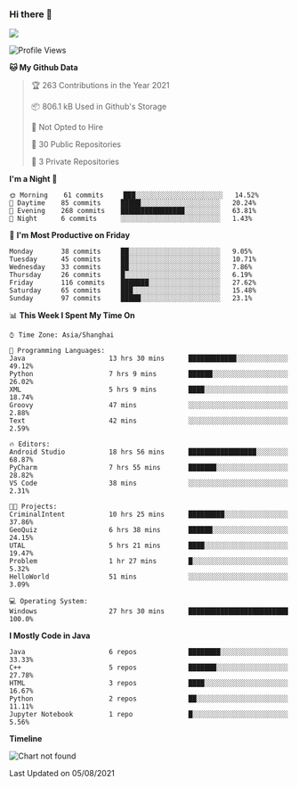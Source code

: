 ### Hi there 👋

<!--
**zhou-ning/zhou-ning** is a ✨ _special_ ✨ repository because its `README.md` (this file) appears on your GitHub profile.

Here are some ideas to get you started:

- 🔭 I’m currently working on ...
- 🌱 I’m currently learning ...
- 👯 I’m looking to collaborate on ...
- 🤔 I’m looking for help with ...
- 💬 Ask me about ...
- 📫 How to reach me: ...
- 😄 Pronouns: ...
- ⚡ Fun fact: ...
-->
![](https://github-readme-stats.vercel.app/api?username=zhou-ning)

<!--START_SECTION:waka-->
![Profile Views](http://img.shields.io/badge/Profile%20Views-0-blue)

**🐱 My Github Data** 

> 🏆 263 Contributions in the Year 2021
 > 
> 📦 806.1 kB Used in Github's Storage 
 > 
> 🚫 Not Opted to Hire
 > 
> 📜 30 Public Repositories 
 > 
> 🔑 3 Private Repositories  
 > 
**I'm a Night 🦉** 

```text
🌞 Morning    61 commits     ███░░░░░░░░░░░░░░░░░░░░░░   14.52% 
🌆 Daytime    85 commits     █████░░░░░░░░░░░░░░░░░░░░   20.24% 
🌃 Evening    268 commits    ████████████████░░░░░░░░░   63.81% 
🌙 Night      6 commits      ░░░░░░░░░░░░░░░░░░░░░░░░░   1.43%

```
📅 **I'm Most Productive on Friday** 

```text
Monday       38 commits     ██░░░░░░░░░░░░░░░░░░░░░░░   9.05% 
Tuesday      45 commits     ██░░░░░░░░░░░░░░░░░░░░░░░   10.71% 
Wednesday    33 commits     ██░░░░░░░░░░░░░░░░░░░░░░░   7.86% 
Thursday     26 commits     █░░░░░░░░░░░░░░░░░░░░░░░░   6.19% 
Friday       116 commits    ███████░░░░░░░░░░░░░░░░░░   27.62% 
Saturday     65 commits     ███░░░░░░░░░░░░░░░░░░░░░░   15.48% 
Sunday       97 commits     █████░░░░░░░░░░░░░░░░░░░░   23.1%

```


📊 **This Week I Spent My Time On** 

```text
⌚︎ Time Zone: Asia/Shanghai

💬 Programming Languages: 
Java                     13 hrs 30 mins      ████████████░░░░░░░░░░░░░   49.12% 
Python                   7 hrs 9 mins        ██████░░░░░░░░░░░░░░░░░░░   26.02% 
XML                      5 hrs 9 mins        ████░░░░░░░░░░░░░░░░░░░░░   18.74% 
Groovy                   47 mins             ░░░░░░░░░░░░░░░░░░░░░░░░░   2.88% 
Text                     42 mins             ░░░░░░░░░░░░░░░░░░░░░░░░░   2.59%

🔥 Editors: 
Android Studio           18 hrs 56 mins      █████████████████░░░░░░░░   68.87% 
PyCharm                  7 hrs 55 mins       ███████░░░░░░░░░░░░░░░░░░   28.82% 
VS Code                  38 mins             ░░░░░░░░░░░░░░░░░░░░░░░░░   2.31%

🐱‍💻 Projects: 
CriminalIntent           10 hrs 25 mins      █████████░░░░░░░░░░░░░░░░   37.86% 
GeoQuiz                  6 hrs 38 mins       ██████░░░░░░░░░░░░░░░░░░░   24.15% 
UTAL                     5 hrs 21 mins       ████░░░░░░░░░░░░░░░░░░░░░   19.47% 
Problem                  1 hr 27 mins        █░░░░░░░░░░░░░░░░░░░░░░░░   5.32% 
HelloWorld               51 mins             ░░░░░░░░░░░░░░░░░░░░░░░░░   3.09%

💻 Operating System: 
Windows                  27 hrs 30 mins      █████████████████████████   100.0%

```

**I Mostly Code in Java** 

```text
Java                     6 repos             ████████░░░░░░░░░░░░░░░░░   33.33% 
C++                      5 repos             ███████░░░░░░░░░░░░░░░░░░   27.78% 
HTML                     3 repos             ████░░░░░░░░░░░░░░░░░░░░░   16.67% 
Python                   2 repos             ██░░░░░░░░░░░░░░░░░░░░░░░   11.11% 
Jupyter Notebook         1 repo              █░░░░░░░░░░░░░░░░░░░░░░░░   5.56%

```


**Timeline**

![Chart not found](https://raw.githubusercontent.com/zhou-ning/zhou-ning/main/charts/bar_graph.png) 


 Last Updated on 05/08/2021
<!--END_SECTION:waka-->
